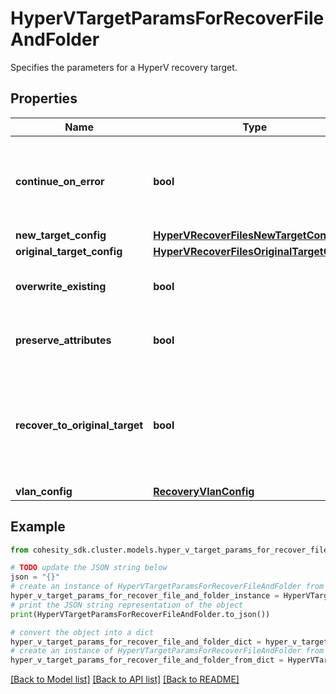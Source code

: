 # HyperVTargetParamsForRecoverFileAndFolder

Specifies the parameters for a HyperV recovery target.

## Properties

Name | Type | Description | Notes
------------ | ------------- | ------------- | -------------
**continue_on_error** | **bool** | Specifies whether to continue recovering other files if one of files or folders failed to recover. Default value is false. | [optional] 
**new_target_config** | [**HyperVRecoverFilesNewTargetConfig**](HyperVRecoverFilesNewTargetConfig.md) |  | [optional] 
**original_target_config** | [**HyperVRecoverFilesOriginalTargetConfig**](HyperVRecoverFilesOriginalTargetConfig.md) |  | [optional] 
**overwrite_existing** | **bool** | Specifies whether to override the existing files. Default is true. | [optional] 
**preserve_attributes** | **bool** | Specifies whether to preserve original attributes. Default is true. | [optional] 
**recover_to_original_target** | **bool** | Specifies whether to recover to the original target. If true, originalTargetConfig must be specified. If false, newTargetConfig must be specified. | 
**vlan_config** | [**RecoveryVlanConfig**](RecoveryVlanConfig.md) |  | [optional] 

## Example

```python
from cohesity_sdk.cluster.models.hyper_v_target_params_for_recover_file_and_folder import HyperVTargetParamsForRecoverFileAndFolder

# TODO update the JSON string below
json = "{}"
# create an instance of HyperVTargetParamsForRecoverFileAndFolder from a JSON string
hyper_v_target_params_for_recover_file_and_folder_instance = HyperVTargetParamsForRecoverFileAndFolder.from_json(json)
# print the JSON string representation of the object
print(HyperVTargetParamsForRecoverFileAndFolder.to_json())

# convert the object into a dict
hyper_v_target_params_for_recover_file_and_folder_dict = hyper_v_target_params_for_recover_file_and_folder_instance.to_dict()
# create an instance of HyperVTargetParamsForRecoverFileAndFolder from a dict
hyper_v_target_params_for_recover_file_and_folder_from_dict = HyperVTargetParamsForRecoverFileAndFolder.from_dict(hyper_v_target_params_for_recover_file_and_folder_dict)
```
[[Back to Model list]](../README.md#documentation-for-models) [[Back to API list]](../README.md#documentation-for-api-endpoints) [[Back to README]](../README.md)


